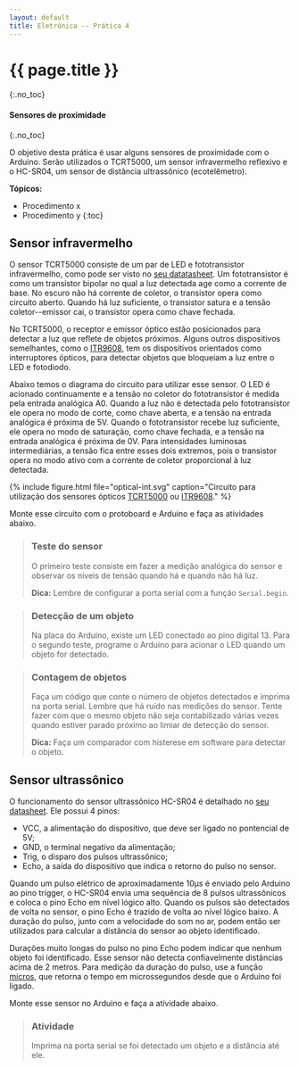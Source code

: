 ```yaml
---
layout: default
title: Eletrônica -- Prática 4
---
```


{{ page.title }}
================
{:.no_toc}

#### Sensores de proximidade
{:.no_toc}

O objetivo desta prática é usar alguns sensores de proximidade com o Arduino.
Serão utilizados o TCRT5000, um sensor infravermelho reflexivo e o HC-SR04,
um sensor de distância ultrassônico (ecotelêmetro).

**Tópicos:**
* Procedimento x
* Procedimento y
{:toc}


Sensor infravermelho
--------------------

O sensor TCRT5000 consiste de um par de LED e fototransistor infravermelho,
como pode ser visto no [seu datatasheet][TCRT5000]. Um fototransistor é como
um transistor bipolar no qual a luz detectada age como a corrente de base.
No escuro não há corrente de coletor, o transistor opera como circuito aberto.
Quando há luz suficiente, o transistor satura e a tensão coletor--emissor cai,
o transistor opera como chave fechada.

No TCRT5000, o receptor e emissor óptico estão posicionados para detectar a luz
que reflete de objetos próximos. Alguns outros dispositivos semelhantes, como o
[ITR9608], tem os dispositivos orientados como interruptores ópticos, para
detectar objetos que bloqueiam a luz entre o LED e fotodiodo.

Abaixo temos o diagrama do circuito para utilizar esse sensor. O LED é acionado 
continuamente e a tensão no coletor do fototransistor é medida pela entrada 
analógica A0. Quando a luz não é detectada pelo fototransistor ele opera 
no modo de corte, como chave aberta, e a tensão na entrada analógica é próxima 
de 5V. Quando o fototransistor recebe luz suficiente, ele opera no modo de
saturação, como chave fechada, e a tensão na entrada analógica é próxima de 0V.
Para intensidades luminosas intermediárias, a tensão fica entre esses dois
extremos, pois o transistor opera no modo ativo com a corrente de coletor 
proporcional à luz detectada.

{%
   include figure.html
   file="optical-int.svg"
   caption="Circuito para utilização dos sensores ópticos [TCRT5000] ou
            [ITR9608]."
%}

Monte esse circuito com o protoboard e Arduino e faça as atividades abaixo.

> ### Teste do sensor
>
> O primeiro teste consiste em fazer a medição analógica do sensor e observar 
> os níveis de tensão quando há e quando não há luz.
>
> **Dica:** Lembre de configurar a porta serial com a função `Serial.begin`.


> ### Detecção de um objeto
>
> Na placa do Arduino, existe um LED conectado ao pino digital 13. Para o
> segundo teste, programe o Arduino para acionar o LED quando um objeto for
> detectado.

> ### Contagem de objetos
>
> Faça um código que conte o número de objetos detectados e imprima na porta
> serial. Lembre que há ruído nas medições do sensor. Tente fazer com que o
> mesmo objeto não seja contabilizado várias vezes quando estiver parado 
> próximo ao limiar de detecção do sensor.
>
> **Dica:** Faça um comparador com histerese em software para detectar o 
> objeto.

Sensor ultrassônico
-------------------

O funcionamento do sensor ultrassônico HC-SR04 é detalhado no 
[seu datasheet][HC-SR04]. Ele possui 4 pinos:
-  VCC, a alimentação do dispositivo, que deve ser ligado no pontencial de 5V;
- GND, o terminal negativo da alimentação;
- Trig, o disparo dos pulsos ultrassônico;
- Echo, a saída do dispositivo que indica o retorno do pulso no sensor.

Quando um pulso elétrico de aproximadamente 10µs é enviado pelo Arduino ao pino
trigger, o HC-SR04 envia uma sequência de 8 pulsos ultrassônicos e coloca
o pino Echo em nível lógico alto. Quando os pulsos são detectados de volta no
sensor, o pino Echo é trazido de volta ao nível lógico baixo. A duração do
pulso, junto com a velocidade do som no ar, podem então ser utilizados para
calcular a distância do sensor ao objeto identificado.

Durações muito longas do pulso no pino Echo podem indicar que nenhum objeto foi
identificado. Esse sensor não detecta confiavelmente distâncias acima de 2 
metros. Para medição da duração do pulso, use a função [micros], que retorna
o tempo em microssegundos desde que o Arduino foi ligado.

Monte esse sensor no Arduino e faça a atividade abaixo.

> ### Atividade
>
> Imprima na porta serial se foi detectado um objeto e a distância até ele.


[micros]: https://www.arduino.cc/en/Reference/Micros
[ITR9608]: /datasheet/ITR9608.pdf
[TCRT5000]: /datasheet/TCRT5000.pdf
[HC-SR04]: /datasheet/HCSR04.pdf
